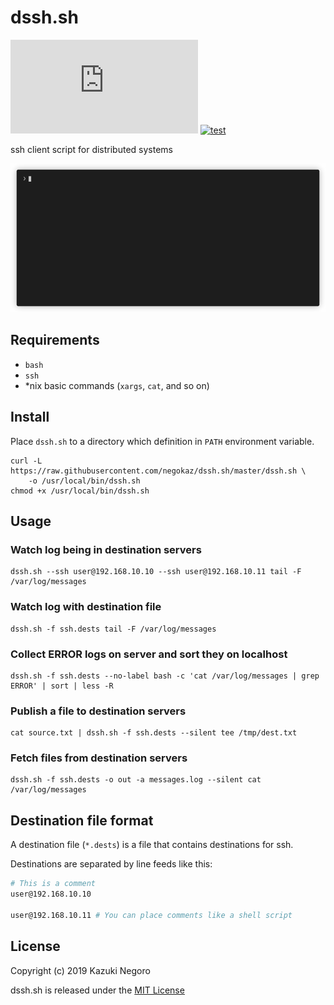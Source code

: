 # dssh.sh

[![GitHub release (latest by date)](https://img.shields.io/github/v/release/negokaz/dssh.sh?logoColor=%23000)](https://github.com/negokaz/dssh.sh/releases)
[![test](https://github.com/negokaz/dssh.sh/workflows/test/badge.svg?branch=master)](https://github.com/negokaz/dssh.sh/actions?query=workflow%3Atest)

ssh client script for distributed systems

![](docs/img/demo.gif)

## Requirements

- `bash`
- `ssh`
- *nix basic commands (`xargs`, `cat`, and so on)

## Install

Place `dssh.sh` to a directory which definition in `PATH` environment variable.

```
curl -L https://raw.githubusercontent.com/negokaz/dssh.sh/master/dssh.sh \
    -o /usr/local/bin/dssh.sh
chmod +x /usr/local/bin/dssh.sh
```

## Usage

### Watch log being in destination servers

```
dssh.sh --ssh user@192.168.10.10 --ssh user@192.168.10.11 tail -F /var/log/messages
```

### Watch log with destination file

```
dssh.sh -f ssh.dests tail -F /var/log/messages
```

### Collect ERROR logs on server and sort they on localhost

```
dssh.sh -f ssh.dests --no-label bash -c 'cat /var/log/messages | grep ERROR' | sort | less -R
```

### Publish a file to destination servers

```
cat source.txt | dssh.sh -f ssh.dests --silent tee /tmp/dest.txt
```

### Fetch files from destination servers

```
dssh.sh -f ssh.dests -o out -a messages.log --silent cat /var/log/messages
```

## Destination file format

A destination file (`*.dests`) is a file that contains destinations for ssh.

Destinations are separated by line feeds like this:

```bash
# This is a comment
user@192.168.10.10

user@192.168.10.11 # You can place comments like a shell script
```

## License

Copyright (c) 2019 Kazuki Negoro

dssh.sh is released under the [MIT License](./LICENSE)
